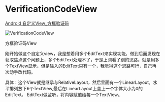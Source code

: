 # VerificationCodeView
[Android 自定义View_方框验证码](https://www.jianshu.com/p/eb5b161c8a0e)

![VerificationCodeView](https://upload-images.jianshu.io/upload_images/1627327-94467145f870ac3b.gif?imageMogr2/auto-orient/strip%7CimageView2/2/w/400/format/webp)

方框验证码View

刚开始做这个自定义view，我是想着用多个EditText来实现功能，做到后面发现在获取焦点这个问题上，多个EditText处理不了，于是上网看了别的思路，就是用多个TextView显示，但是输入的EditText只有一个，我觉得这个思路可行，自己再次动手改代码。

具体：这个View就是继承与RelativeLayout，然后里面有一个LinearLayout，水平排列放下6个TextView,最后在LinearLayout上盖上一个字体大小为0的EditText。
EditText做监听，将内容赋值给每一个TextView。
